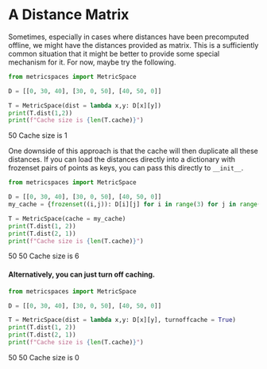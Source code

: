 # A Distance Matrix

Sometimes, especially in cases where distances have been precomputed offline, we might have the distances provided as matrix.
This is a sufficiently common situation that it might be better to provide some special mechanism for it.  For now, maybe try the following.

```python {cmd modify_source}
from metricspaces import MetricSpace

D = [[0, 30, 40], [30, 0, 50], [40, 50, 0]]

T = MetricSpace(dist = lambda x,y: D[x][y])
print(T.dist(1,2))
print(f"Cache size is {len(T.cache)}")

```
<!-- code_chunk_output -->

50
Cache size is 1


<!-- /code_chunk_output -->

One downside of this approach is that the cache will then duplicate all these distances.
If you can load the distances directly into a dictionary with frozenset pairs of points as keys, you can pass this directly to `__init__`.

```python {cmd modify_source}
from metricspaces import MetricSpace

D = [[0, 30, 40], [30, 0, 50], [40, 50, 0]]
my_cache = {frozenset((i,j)): D[i][j] for i in range(3) for j in range(i,3)}

T = MetricSpace(cache = my_cache)
print(T.dist(1, 2))
print(T.dist(2, 1))
print(f"Cache size is {len(T.cache)}")
```
<!-- code_chunk_output -->

50
50
Cache size is 6


<!-- /code_chunk_output -->

#### Alternatively, you can just turn off caching.

```python {cmd modify_source}
from metricspaces import MetricSpace

D = [[0, 30, 40], [30, 0, 50], [40, 50, 0]]

T = MetricSpace(dist = lambda x,y: D[x][y], turnoffcache = True)
print(T.dist(1, 2))
print(T.dist(2, 1))
print(f"Cache size is {len(T.cache)}")
```
<!-- code_chunk_output -->

50
50
Cache size is 0


<!-- /code_chunk_output -->
